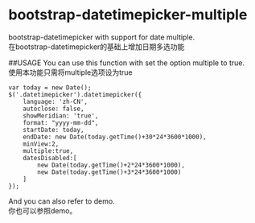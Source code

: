# bootstrap-datetimepicker-multiple
bootstrap-datetimepicker with support for date multiple.  
在bootstrap-datetimepicker的基础上增加日期多选功能

##USAGE
You can use this function with set the option multiple to true.  
使用本功能只需将multiple选项设为true

	var today = new Date();
    $('.datetimepicker').datetimepicker({
        language: 'zh-CN',
        autoclose: false,
        showMeridian: 'true',
        format: "yyyy-mm-dd",
        startDate: today,
        endDate: new Date(today.getTime()+30*24*3600*1000),
        minView:2,
        multiple:true,
        datesDisabled:[
            new Date(today.getTime()+2*24*3600*1000),
            new Date(today.getTime()+3*24*3600*1000)
        ]
    });

And you can also refer to demo.  
你也可以参照demo。


